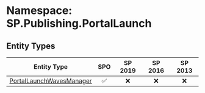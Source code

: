 # Namespace: SP.Publishing.PortalLaunch

## Entity Types

Entity Type | SPO | SP 2019 | SP 2016 | SP 2013
----------|:---:|:-------:|:-------:|:-------:
[PortalLaunchWavesManager](./EntityTypes/PortalLaunchWavesManager.md) | ✅ | ❌ | ❌ | ❌